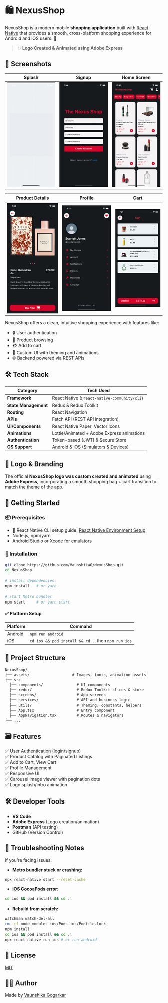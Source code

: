 # 🛍️ NexusShop

NexusShop is a modern mobile **shopping application** built with [React Native](https://reactnative.dev/) that provides a smooth, cross-platform shopping experience for Android and iOS users. 🛒


> ✨ **Logo Created & Animated using Adobe Express**

## 📱 Screenshots

| Splash                  | Signup                  | Home Screen             |
|-------------------------|-------------------------|-------------------------|
| ![](./screenshots/splash.gif) | ![](./screenshots/signup.png) | ![](./screenshots/home.png) |

| Product Details         | Profile                 | Cart                    |
|-------------------------|-------------------------|-------------------------|
| ![](./screenshots/details.png) | ![](./screenshots/profile.png) | ![](./screenshots/cart.png) |


NexusShop offers a clean, intuitive shopping experience with features like:

- 🔒 User authentication
- 🔎 Product browsing
- 💳 Add to cart   
- 🎨 Custom UI with theming and animations  
- 🌐 Backend powered via REST APIs

## 🛠️ Tech Stack

| Category        | Tech Used                                         |
|------------------|---------------------------------------------------|
| **Framework**     | React Native (`@react-native-community/cli`)    |
| **State Management** | Redux & Redux Toolkit                         |
| **Routing**       | React Navigation                                 |
| **APIs**          | Fetch API (REST API integration)                     |
| **UI/Components** | React Native Paper, Vector Icons                |
| **Animations**    | Lottie/Animated + Adobe Express animations       |
| **Authentication** | Token-based (JWT) & Secure Store                |
| **OS Support**    | Android & iOS (Simulators & Devices)             |

## 🎨 Logo & Branding

The official **NexusShop logo was custom created and animated** using **Adobe Express**, incorporating a smooth shopping bag + cart transition to match the theme of the app.


## 🚀 Getting Started

### 📦 Prerequisites

- 📱 React Native CLI setup guide: [React Native Environment Setup](https://reactnative.dev/docs/environment-setup)
- Node.js, npm/yarn
- Android Studio or Xcode for emulators

### 🔧 Installation

```bash
git clone https://github.com/VaunshikaG/NexusShop.git
cd NexusShop

# install dependencies
npm install   # or yarn

# start Metro bundler
npm start     # or yarn start
```

#### ✅ Platform Setup

| Platform | Command            |
|----------|--------------------|
| Android  | `npm run android`  |
| iOS      | `cd ios && pod install && cd ..`then `npm run ios` |

## 🧠 Project Structure

```
NexusShop/
├── assets/                   # Images, fonts, animation assets
├── src
  ├── components/               # UI components
  ├── redux/                    # Redux Toolkit slices & store
  ├── screens/                  # App screens
  ├── services/                 # API and business logic
  ├── utils/                    # Theming, constants, helpers
  ├── App.tsx                   # Entry component
  ├── AppNavigation.tsx         # Routes & navigators
└── ...
```

## 🗃️ Features

✅ User Authentication (login/signup)  
✅ Product Catalog with Paginated Listings  
✅ Add to Cart, View Cart  
✅ Profile Management  
✅ Responsive UI  
✅ Carousel image viewer with pagination dots  
✅ Logo splash/intro animation


## 🛠 Developer Tools

- **VS Code**
- **Adobe Express** (Logo creation/animation)
- **Postman** (API testing)
- GitHub (Version Control)


## 🐛 Troubleshooting Notes

If you're facing issues:


- **Metro bundler stuck or crashing:**

```bash
npx react-native start --reset-cache
```

- **iOS CocoaPods error:**

```bash
cd ios && pod install && cd ..
```

- **Rebuild from scratch:**

```bash
watchman watch-del-all
rm -rf node_modules ios/Pods ios/Podfile.lock
npm install
cd ios && pod install && cd ..
npx react-native run-ios # or run-android
```

## 📜 License

[MIT](./LICENSE)

## 🙋‍♀️ Author

Made by [Vaunshika Gogarkar](https://github.com/VaunshikaG)
